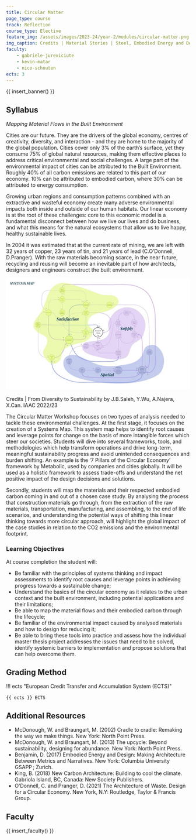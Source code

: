 ```yaml
---
title: Circular Matter
page_type: course
track: Reflection
course_type: Elective
feature_img: /assets/images/2023-24/year-2/modules/circular-matter.png
img_caption: Credits | Material Stories | Steel, Embodied Energy and Design, D.Benjamin. Columbia University GSAPP
faculty:
    - gabriele-jureviciute
    - kevin-matar
    - nico-schouten
ects: 3
---
```


{{ insert_banner() }}

## Syllabus

*Mapping Material Flows in the Built Environment*

Cities are our future. They are the drivers of the global economy, centres of creativity, diversity, and  interaction - and they are home to the majority of the global population. Cities cover only 3% of the earth’s surface, yet they consume 75% of global natural resources, making them effective places to address critical environmental and social challenges. A large part of the environmental impact of cities can be attributed to the Built Environment. Roughly 40% of all carbon emissions are related to this part of our economy. 10% can be attributed to embodied carbon, where 30% can be attributed to energy consumption.

Growing urban regions and consumption patterns combined with an extractive and wasteful economy create many adverse environmental impacts both inside and outside of our human habitats. Our linear economy is at the root of these challenges: core to this economic model is a fundamental disconnect between how we live our lives and do business, and what this means for the natural ecosystems that allow us to live happy, healthy sustainable lives.

In 2004 it was estimated that at the current rate of mining, we are left with 32 years of copper, 23 years of tin, and 21 years of lead (C.O’Donnell, D.Pranger). With the raw materials becoming scarce, in the near future, recycling and reusing will become an inevitable part of how architects, designers and engineers construct the built environment.  
  

![](/assets/images/2023-24/year-2/modules/circular-matter-systems-map.jpeg)

<p class="image-caption">Credits | From Diversity to Sustainability by J.B.Saleh, Y.Wu, A.Najera, X.Can. IAAC 2022/23</p>

The Circular Matter Workshop focuses on two types of analysis needed to tackle these environmental challenges. At the first stage, it focuses on the creation of a Systems Map. This system map helps to identify root causes and leverage points for change on the basis of more intangible forces which steer our societies. Students will dive into several frameworks, tools, and methodologies which help transform operations and drive long-term, meaningful sustainability progress and avoid unintended consequences and burden shifting. An example is the ‘7 Pillars of the Circular Economy’ framework by Metabolic, used by companies and cities globally. It will be used as a holistic framework to assess trade-offs and understand the net positive impact of the design decisions and solutions.

Secondly, students will map the materials and their respected embodied carbon coming in and out of a chosen case study. By analysing the process that construction materials go through, from the extraction of the raw materials, transportation, manufacturing, and assembling, to the end of life scenarios, and understanding the potential ways of shifting this linear thinking towards more circular approach, will highlight the global impact of the case studies in relation to the CO2 emissions and the environmental footprint.

### Learning Objectives

At course completion the student will:

- Be familiar with the principles of systems thinking and impact assessments to identify root causes and leverage points in achieving progress towards a sustainable change;
- Understand the basics of the circular economy as it relates to the urban context and the built environment, including potential applications and their limitations;
- Be able to map the material flows and their embodied carbon through the lifecycle;
- Be familiar of the environmental impact caused by analysed materials and how to design for reducing it;
- Be able to bring these tools into practice and assess how the individual master thesis project addresses the issues that need to be solved, identify systemic barriers to implementation and propose solutions that can help overcome them.

## Grading Method

!!! ects "European Credit Transfer and Accumulation System (ECTS)"

    {{ ects }} ECTS

## Additional Resources

- McDonough, W. and Braungart, M. (2002) Cradle to cradle: Remaking the way we make things. New York: North Point Press.
- McDonough, W. and Braungart, M. (2013) The upcycle: Beyond sustainability, designing for abundance. New York: North Point Press.
- Benjamin, D. (2017) Embodied Energy and Design: Making Architecture Between Metrics and Narratives. New York: Columbia University GSAPP ; Zurich.
- King, B. (2018) New Carbon Architecture: Building to cool the climate. Gabriola Island, BC, Canada: New Society Publishers.
- O’Donnell, C. and Pranger, D. (2021) The Architecture of Waste. Design for a Circular Economy. New York, N.Y: Routledge, Taylor & Francis Group.

## Faculty

{{ insert_faculty() }}